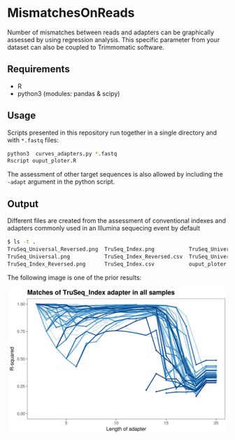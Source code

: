 # MismatchesOnReads

Number of mismatches between reads and adapters can be graphically assessed by using regression analysis. This specific parameter from your dataset can also be coupled to Trimmomatic software. 


## Requirements

+ R
+ python3 (modules: pandas & scipy)

## Usage

Scripts presented in this repository run together in a single directory and with `*.fastq` files:

```Bash
python3  curves_adapters.py *.fastq
Rscript ouput_ploter.R
```
The assessment of other target sequences is also allowed by including the `-adapt` argument in the python script.

## Output

Different files are created from the assessment of conventional indexes and adapters commonly used in an Illumina sequecing event by default

```Bash
$ ls -t .
TruSeq_Universal_Reversed.png  TruSeq_Index.png           TruSeq_Universal_Reversed.csv    curves_adapters.py
TruSeq_Universal.png           TruSeq_Index_Reversed.csv  TruSeq_Universal.csv           
TruSeq_Index_Reversed.png      TruSeq_Index.csv           ouput_ploter.R                 
```
The following image is one of the prior results:

![](https://github.com/Ulises-Rosas/MismatchesOnReads/blob/master/TruSeq_Index.png)
